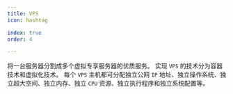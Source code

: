 ```yaml
---
title: VPS
icon: hashtag

index: true
order: 4

---
```


<!-- more -->

  将一台服务器分割成多个虚拟专享服务器的优质服务。 实现 `VPS` 的技术分为容器技术和虚拟化技术。 每个 `VPS` 主机都可分配独立公网 `IP` 地址、独立操作系统、独立超大空间、独立内存、独立 `CPU` 资源、独立执行程序和独立系统配置等。
  